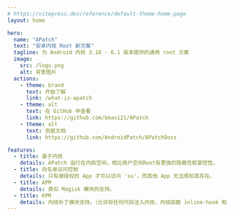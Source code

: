 ```yaml
---
# https://vitepress.dev/reference/default-theme-home-page
layout: home

hero:
  name: "APatch"
  text: "安卓内核 Root 新方案"
  tagline: 为 Android 内核 3.18 - 6.1 版本提供的通用 root 方案
  image:
    src: /logo.png
    alt: 背景图片
  actions:
    - theme: brand
      text: 开始了解
      link: /what-is-apatch
    - theme: alt
      text: 在 GitHub 中查看
      link: https://github.com/bmax121/APatch
    - theme: alt
      text: 贡献文档
      link: https://github.com/AndroidPatch/APatchDocs

features:
  - title: 基于内核
    details: APatch 运行在内核空间，相比用户空间Root有更强的隐蔽性和掌控性。
  - title: 白名单访问控制
    details: 只有被授权的 App 才可以访问 'su'，而其他 App 无法感知其存在。
  - title: APM
    details: 类似 Magisk 模块的支持。
  - title: KPM
    details: 内核补丁模块支持。（允许将任何代码注入内核，内核函数 inline-hook 和 syscall-table-hook 可用）
---
```


